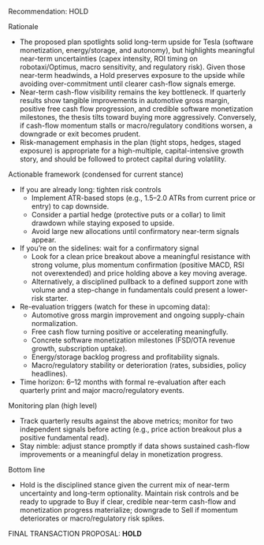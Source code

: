 Recommendation: HOLD

Rationale
- The proposed plan spotlights solid long-term upside for Tesla (software monetization, energy/storage, and autonomy), but highlights meaningful near-term uncertainties (capex intensity, ROI timing on robotaxi/Optimus, macro sensitivity, and regulatory risk). Given those near-term headwinds, a Hold preserves exposure to the upside while avoiding over-commitment until clearer cash-flow signals emerge.
- Near-term cash-flow visibility remains the key bottleneck. If quarterly results show tangible improvements in automotive gross margin, positive free cash flow progression, and credible software monetization milestones, the thesis tilts toward buying more aggressively. Conversely, if cash-flow momentum stalls or macro/regulatory conditions worsen, a downgrade or exit becomes prudent.
- Risk-management emphasis in the plan (tight stops, hedges, staged exposure) is appropriate for a high-multiple, capital-intensive growth story, and should be followed to protect capital during volatility.

Actionable framework (condensed for current stance)
- If you are already long: tighten risk controls
  - Implement ATR-based stops (e.g., 1.5–2.0 ATRs from current price or entry) to cap downside.
  - Consider a partial hedge (protective puts or a collar) to limit drawdown while staying exposed to upside.
  - Avoid large new allocations until confirmatory near-term signals appear.
- If you’re on the sidelines: wait for a confirmatory signal
  - Look for a clean price breakout above a meaningful resistance with strong volume, plus momentum confirmation (positive MACD, RSI not overextended) and price holding above a key moving average.
  - Alternatively, a disciplined pullback to a defined support zone with volume and a step-change in fundamentals could present a lower-risk starter.
- Re-evaluation triggers (watch for these in upcoming data):
  - Automotive gross margin improvement and ongoing supply-chain normalization.
  - Free cash flow turning positive or accelerating meaningfully.
  - Concrete software monetization milestones (FSD/OTA revenue growth, subscription uptake).
  - Energy/storage backlog progress and profitability signals.
  - Macro/regulatory stability or deterioration (rates, subsidies, policy headlines).
- Time horizon: 6–12 months with formal re-evaluation after each quarterly print and major macro/regulatory events.

Monitoring plan (high level)
- Track quarterly results against the above metrics; monitor for two independent signals before acting (e.g., price action breakout plus a positive fundamental read).
- Stay nimble: adjust stance promptly if data shows sustained cash-flow improvements or a meaningful delay in monetization progress.

Bottom line
- Hold is the disciplined stance given the current mix of near-term uncertainty and long-term optionality. Maintain risk controls and be ready to upgrade to Buy if clear, credible near-term cash-flow and monetization progress materialize; downgrade to Sell if momentum deteriorates or macro/regulatory risk spikes.

FINAL TRANSACTION PROPOSAL: **HOLD**